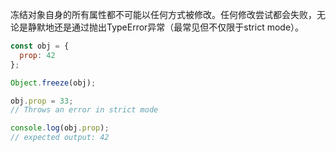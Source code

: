 冻结对象自身的所有属性都不可能以任何方式被修改。任何修改尝试都会失败，无论是静默地还是通过抛出TypeError异常（最常见但不仅限于strict mode）。

```js
const obj = {
  prop: 42
};

Object.freeze(obj);

obj.prop = 33;
// Throws an error in strict mode

console.log(obj.prop);
// expected output: 42

```